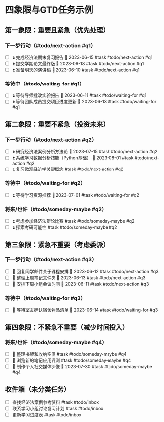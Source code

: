 # 四象限与GTD任务示例

## 第一象限：重要且紧急（优先处理）

### 下一步行动（#todo/next-action #q1）
- [ ] ⏫ 完成经济法期末复习报告 📅 2023-06-15 #task #todo/next-action #q1
- [ ] ⏫ 提交学期论文最终版 📅 2023-06-18 #task #todo/next-action #q1
- [ ] ⏫ 准备明天的演讲稿 📅 2023-06-10 #task #todo/next-action #q1

### 等待中（#todo/waiting-for #q1）
- [ ] ⏫ 等待导师批改实验报告 📅 2023-06-11 #task #todo/waiting-for #q1
- [ ] ⏫ 等待团队成员提交项目进度更新 📅 2023-06-13 #task #todo/waiting-for #q1

## 第二象限：重要不紧急（投资未来）

### 下一步行动（#todo/next-action #q2）
- [ ] ⏫ 研究经济法案例分析方法论 📅 2023-07-15 #task #todo/next-action #q2
- [ ] ⏫ 系统学习数据分析技能（Python基础） 📅 2023-08-01 #task #todo/next-action #q2
- [ ] ⏫ 复习微观经济学关键概念 #task #todo/next-action #q2

### 等待中（#todo/waiting-for #q2）
- [ ] ⏫ 等待学习资源推荐 📅 2023-07-01 #task #todo/waiting-for #q2

### 将来/也许（#todo/someday-maybe #q2）
- [ ] ⏫ 考虑参加经济法辩论比赛 #task #todo/someday-maybe #q2
- [ ] ⏫ 探索考研可能性 #task #todo/someday-maybe #q2

## 第三象限：紧急不重要（考虑委派）

### 下一步行动（#todo/next-action #q3）
- [ ] 🔽 回复同学邮件关于课程安排 📅 2023-06-12 #task #todo/next-action #q3
- [ ] 🔽 整理上周笔记文件夹 📅 2023-06-13 #task #todo/next-action #q3
- [ ] 🔽 安排下周小组会议时间 📅 2023-06-11 #task #todo/next-action #q3

### 等待中（#todo/waiting-for #q3）
- [ ] 🔽 等待室友确认宿舍物品清单 📅 2023-06-14 #task #todo/waiting-for #q3

## 第四象限：不紧急不重要（减少时间投入）

### 将来/也许（#todo/someday-maybe #q4）
- [ ] 🔽 整理书架和收纳空间 #task #todo/someday-maybe #q4
- [ ] 🔽 浏览新的笔记应用评测 #task #todo/someday-maybe #q4
- [ ] 🔽 制作个人社交媒体头像 📅 2023-07-30 #task #todo/someday-maybe #q4

## 收件箱（未分类任务）

- [ ] 查找经济法案例参考资料 #task #todo/inbox
- [ ] 联系学习小组讨论复习计划 #task #todo/inbox
- [ ] 更新学习进度表 #task #todo/inbox 